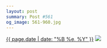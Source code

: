 ```yaml
---
layout: post
summary: Post #561
og_image: 561-960.jpg
---
```


<p>
  <time><a href="/561">{{ page.date | date: "%B %e, %Y" }}</a></time>
  <a href="/561"><img src="{{ site.assets_url }}/561-480.jpg" srcset="{{ site.assets_url }}/561-240.jpg 240w, {{ site.assets_url }}/561-480.jpg 480w, {{ site.assets_url }}/561-720.jpg 720w, {{ site.assets_url }}/561-960.jpg 960w" sizes="(min-width: 700px) 50vw, calc(100vw - 2rem)" /></a>
</p>
